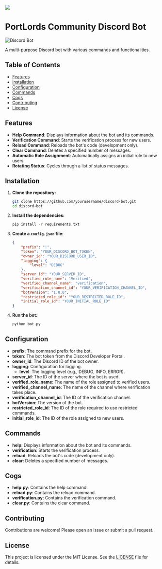 ![](https://i.imgur.com/5mp2Siz.png)

# PortLords Community Discord Bot

![Discord Bot](https://i.imgur.com/KUk1lpR.png)

A multi-purpose Discord bot with various commands and functionalities.

## Table of Contents

- [Features](#features)
- [Installation](#installation)
- [Configuration](#configuration)
- [Commands](#commands)
- [Cogs](#cogs)
- [Contributing](#contributing)
- [License](#license)

## Features

- **Help Command**: Displays information about the bot and its commands.
- **Verification Command**: Starts the verification process for new users.
- **Reload Command**: Reloads the bot's code (development only).
- **Clear Command**: Deletes a specified number of messages.
- **Automatic Role Assignment**: Automatically assigns an initial role to new users.
- **Rotating Status**: Cycles through a list of status messages.

## Installation

1. **Clone the repository:**

    ```sh
    git clone https://github.com/yourusername/discord-bot.git
    cd discord-bot
    ```

2. **Install the dependencies:**

    ```sh
    pip install -r requirements.txt
    ```

3. **Create a `config.json` file:**

    ```json
    {
        "prefix": "!",
        "token": "YOUR_DISCORD_BOT_TOKEN",
        "owner_id": "YOUR_DISCORD_USER_ID",
        "logging": {
            "level": "DEBUG"
        },
        "server_id": "YOUR_SERVER_ID",
        "verified_role_name": "Verified",
        "verified_channel_name": "verification",
        "verification_channel_id": "YOUR_VERIFICATION_CHANNEL_ID",
        "botVersion": "1.0.0",
        "restricted_role_id": "YOUR_RESTRICTED_ROLE_ID",
        "initial_role_id": "YOUR_INITIAL_ROLE_ID"
    }
    ```

4. **Run the bot:**

    ```sh
    python bot.py
    ```

## Configuration

- **prefix**: The command prefix for the bot.
- **token**: The bot token from the Discord Developer Portal.
- **owner_id**: The Discord ID of the bot owner.
- **logging**: Configuration for logging.
  - **level**: The logging level (e.g., DEBUG, INFO, ERROR).
- **server_id**: The ID of the server where the bot is used.
- **verified_role_name**: The name of the role assigned to verified users.
- **verified_channel_name**: The name of the channel where verification takes place.
- **verification_channel_id**: The ID of the verification channel.
- **botVersion**: The version of the bot.
- **restricted_role_id**: The ID of the role required to use restricted commands.
- **initial_role_id**: The ID of the role assigned to new users.

## Commands

- **help**: Displays information about the bot and its commands.
- **verification**: Starts the verification process.
- **reload**: Reloads the bot's code (development only).
- **clear**: Deletes a specified number of messages.

## Cogs

- **help.py**: Contains the help command.
- **reload.py**: Contains the reload command.
- **verification.py**: Contains the verification command.
- **clear.py**: Contains the clear command.

## Contributing

Contributions are welcome! Please open an issue or submit a pull request.

## License

This project is licensed under the MIT License. See the [LICENSE](LICENSE) file for details.
